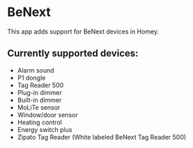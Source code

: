 # BeNext

This app adds support for BeNext devices in Homey.

## Currently supported devices:

* Alarm sound
* P1 dongle
* Tag Reader 500
* Plug-in dimmer
* Built-in dimmer
* MoLiTe sensor
* Window/door sensor
* Heating control
* Energy switch plus
* Zipato Tag Reader (White labeled BeNext Tag Reader 500)
